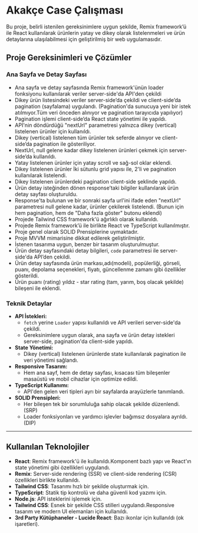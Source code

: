# Akakçe Case Çalışması

Bu proje, belirli istenilen gereksinimlere uygun şekilde, Remix framework’ü ile React kullanılarak ürünlerin yatay ve dikey olarak listelenmeleri ve ürün detaylarına ulaşılabilmesi için geliştirilmiş bir web uygulamasıdır.

## Proje Gereksinimleri ve Çözümler

### Ana Sayfa ve Detay Sayfası
  - Ana sayfa ve detay sayfasında Remix framework'ünün loader fonksiyonu kullanılarak veriler server-side'da API'den çekildi
  - Dikey ürün listesindeki veriler server-side’da çekildi ve client-side’da pagination (sayfalama) uygulandı. (Pagination'da sunucuya yeni bir istek atılmıyor.Tüm veri önceden alınıyor ve pagination tarayıcıda yapılıyor)
  - Pagination işlemi client-side’da React state yönetimi ile yapıldı.
  - API'nin döndürdüğü "nextUrl" parametresi yalnızca dikey (vertical) listelenen ürünler için kullanıldı.
  - Dikey (vertical) listelenen tüm ürünler tek seferde alınıyor ve client-side’da pagination ile gösteriliyor.
  - NextUrl, null gelene kadar dikey listelenen ürünleri çekmek için server-side’da kullanıldı.
  - Yatay listelenen ürünler için yatay scroll ve sağ-sol oklar eklendi.
  - Dikey listelenen ürünler İki sütunlu grid yapısı ile, 2'li ve pagination kullanılarak listelendi.
  - Dikey listelenen ürünlerdeki pagination client-side şeklinde yapıldı.
  - Ürün detay isteğinden dönen response’taki bilgiler kullanılarak ürün detay sayfası oluşturuldu. 
  - Response'ta bulunan ve bir sonraki sayfa url'ini ifade eden "nextUrl" parametresi null gelene kadar,   ürünler çekilerek listelendi. (Bunun için hem pagination, hem de "Daha fazla göster" butonu eklendi)
  - Projede Tailwind CSS framework'ü ağırlıklı olarak kullanıldı.
  - Projede Remix framework’ü ile birlikte React ve TypeScript kullanılmıştır.
  - Proje genel olarak SOLID Prensiplerine uymaktadır.
  - Proje MVVM mimarisine dikkat edilerek geliştirilmiştir.
  - İstenen tasarıma uygun, benzer bir tasarım oluşturulmuştur.
  - Ürün detay sayfasındaki detay bilgileri, `code` parametresi ile server-side'da API’den çekildi.
  - Ürün detay sayfasında ürün markası,adı(modeli), popülerliği, görseli, puanı, depolama seçenekleri,   fiyatı, güncellenme zamanı gibi özellikler gösterildi.
  - Ürün puanı (rating) yıldız - star rating (tam, yarım, boş olacak şekilde) bileşeni ile eklendi. 
  
### Teknik Detaylar
- **API İstekleri:**
  - `fetch` yerine `Loader` yapısı kullanıldı ve API verileri server-side'da çekildi.
  - Gereksinimlere uygun olarak, ana sayfa ve ürün detay istekleri server-side, pagination'da client-side yapıldı.
- **State Yönetimi:**
  - Dikey (vertical) listelenen ürünlerde state kullanılarak pagination ile veri yönetimi sağlandı.
- **Responsive Tasarım:**
  - Hem ana sayf, hem de detay sayfası, kısacası tüm bileşenler masaüstü ve mobil cihazlar için optimize edildi.
- **TypeScript Kullanımı:**
  - API'den gelen veri tipleri ayrı bir sayfalarda arayüzlerle tanımlandı.
- **SOLID Prensipleri:**
  - Her bileşen tek bir sorumluluğa sahip olacak şekilde düzenlendi. (SRP)
  - Loader fonksiyonları ve yardımcı işlevler bağımsız dosyalara ayrıldı.(DIP)

---

## Kullanılan Teknolojiler
- **React**: Remix framework'ü ile kullanıldı.Komponent bazlı yapı ve React'ın state yönetimi gibi özellikleri uygulandı.
- **Remix**: Server-side rendering (SSR) ve client-side rendering (CSR) özellikleri birlikte kullanıldı.
- **Tailwind CSS**: Tasarımı hızlı bir şekilde oluşturmak için.
- **TypeScript**: Statik tip kontrolü ve daha güvenli kod yazımı için.
- **Node.js**: API isteklerini işlemek için.
- **Tailwind CSS**: Esnek bir şekilde CSS stilleri uygulandı.Responsive tasarım ve modern UI elemanları için kullanıldı.
- **3rd Party Kütüphaneler - Lucide React**: Bazı ikonlar için kullanıldı (ok işaretleri).
